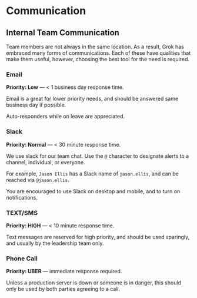 # Communication

## Internal Team Communication

Team members are not always in the same location. As a result, Grok has embraced many forms of communications. Each of these have qualities that make them useful, however, choosing the best tool for the need is required.

### Email

**Priority: Low** &mdash; < 1 business day response time.

Email is a great for lower priority needs, and should be answered same business day if possible.

Auto-responders while on leave are appreciated.

### Slack

**Priority: Normal** &mdash; < 30 minute response time.

We use slack for our team chat. Use the `@` character to designate alerts to a channel, individual, or everyone.

For example, `Jason Ellis` has a Slack name of `jason.ellis`, and can be reached via `@jason.ellis`. 

You are encouraged to use Slack on desktop and mobile, and to turn on notifications.

### TEXT/SMS

**Priority: HIGH** &mdash; < 10 minute response time.

Text messages are reserved for high priority, and should be used sparingly, and usually by the leadership team only.

### Phone Call

**Priority: UBER** &mdash; immediate response required.

Unless a production server is down or someone is in danger, this should only be used by both parties agreeing to a call.
